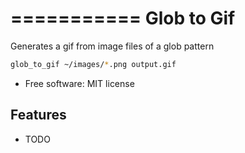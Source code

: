 ===========
Glob to Gif
===========

Generates a gif from image files of a glob pattern


```bash
glob_to_gif ~/images/*.png output.gif
```

* Free software: MIT license


Features
--------

* TODO
